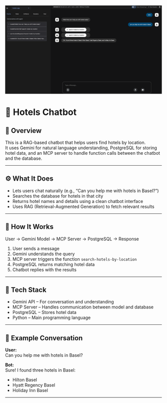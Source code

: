 ![alt text](image.png)

# 🏨 Hotels Chatbot

## 📘 Overview
This is a RAG-based chatbot that helps users find hotels by location.  
It uses Gemini for natural language understanding, PostgreSQL for storing hotel data, and an MCP server to handle function calls between the chatbot and the database.

---

## ⚙️ What It Does
- Lets users chat naturally (e.g., “Can you help me with hotels in Basel?”)  
- Searches the database for hotels in that city  
- Returns hotel names and details using a clean chatbot interface  
- Uses RAG (Retrieval-Augmented Generation) to fetch relevant results  

---

## 🧠 How It Works

User → Gemini Model → MCP Server → PostgreSQL → Response

1. User sends a message  
2. Gemini understands the query  
3. MCP server triggers the function `search-hotels-by-location`  
4. PostgreSQL returns matching hotel data  
5. Chatbot replies with the results  

---

## 🧰 Tech Stack
- Gemini API – For conversation and understanding  
- MCP Server – Handles communication between model and database  
- PostgreSQL – Stores hotel data  
- Python – Main programming language  

---

## 🧩 Example Conversation
**User:**  
Can you help me with hotels in Basel?  

**Bot:**  
Sure! I found three hotels in Basel:  
- Hilton Basel  
- Hyatt Regency Basel  
- Holiday Inn Basel  

---

